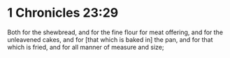 # 1 Chronicles 23:29

Both for the shewbread, and for the fine flour for meat offering, and for the unleavened cakes, and for [that which is baked in] the pan, and for that which is fried, and for all manner of measure and size;